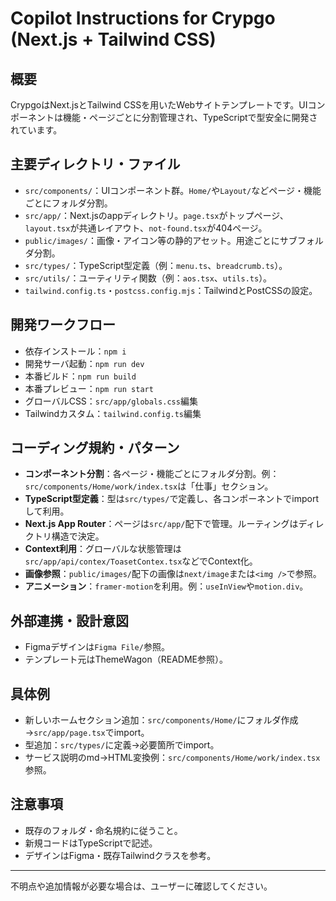 # Copilot Instructions for Crypgo (Next.js + Tailwind CSS)

## 概要
CrypgoはNext.jsとTailwind CSSを用いたWebサイトテンプレートです。UIコンポーネントは機能・ページごとに分割管理され、TypeScriptで型安全に開発されています。

## 主要ディレクトリ・ファイル
- `src/components/`：UIコンポーネント群。`Home/`や`Layout/`などページ・機能ごとにフォルダ分割。
- `src/app/`：Next.jsのappディレクトリ。`page.tsx`がトップページ、`layout.tsx`が共通レイアウト、`not-found.tsx`が404ページ。
- `public/images/`：画像・アイコン等の静的アセット。用途ごとにサブフォルダ分割。
- `src/types/`：TypeScript型定義（例：`menu.ts`、`breadcrumb.ts`）。
- `src/utils/`：ユーティリティ関数（例：`aos.tsx`、`utils.ts`）。
- `tailwind.config.ts`・`postcss.config.mjs`：TailwindとPostCSSの設定。

## 開発ワークフロー
- 依存インストール：`npm i`
- 開発サーバ起動：`npm run dev`
- 本番ビルド：`npm run build`
- 本番プレビュー：`npm run start`
- グローバルCSS：`src/app/globals.css`編集
- Tailwindカスタム：`tailwind.config.ts`編集

## コーディング規約・パターン
- **コンポーネント分割**：各ページ・機能ごとにフォルダ分割。例：`src/components/Home/work/index.tsx`は「仕事」セクション。
- **TypeScript型定義**：型は`src/types/`で定義し、各コンポーネントでimportして利用。
- **Next.js App Router**：ページは`src/app/`配下で管理。ルーティングはディレクトリ構造で決定。
- **Context利用**：グローバルな状態管理は`src/app/api/contex/ToasetContex.tsx`などでContext化。
- **画像参照**：`public/images/`配下の画像は`next/image`または`<img />`で参照。
- **アニメーション**：`framer-motion`を利用。例：`useInView`や`motion.div`。

## 外部連携・設計意図
- Figmaデザインは`Figma File/`参照。
- テンプレート元はThemeWagon（README参照）。

## 具体例
- 新しいホームセクション追加：`src/components/Home/`にフォルダ作成→`src/app/page.tsx`でimport。
- 型追加：`src/types/`に定義→必要箇所でimport。
- サービス説明のmd→HTML変換例：`src/components/Home/work/index.tsx`参照。

## 注意事項
- 既存のフォルダ・命名規約に従うこと。
- 新規コードはTypeScriptで記述。
- デザインはFigma・既存Tailwindクラスを参考。

---
不明点や追加情報が必要な場合は、ユーザーに確認してください。
